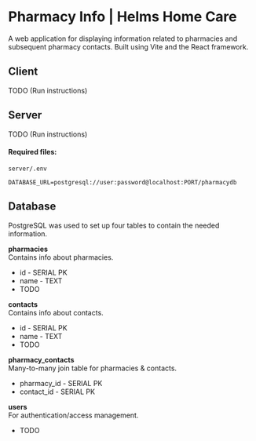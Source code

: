 # Pharmacy Info | Helms Home Care
A web application for displaying information related to pharmacies and subsequent pharmacy contacts. Built using Vite and the React framework.

## Client
TODO (Run instructions)

## Server
TODO (Run instructions)
#### Required files:
`server/.env`
```env
DATABASE_URL=postgresql://user:password@localhost:PORT/pharmacydb
```

## Database
PostgreSQL was used to set up four tables to contain the needed information.
<div>
  <p> <!-- Pharmacy Table -->
    <strong>pharmacies</strong><br>
    Contains info about pharmacies.
    <ul>
      <li>id - SERIAL PK</li>
      <li>name - TEXT</li>
      <li>TODO</li>
    </ul>
  </p>
  <p> <!-- Contacts Table -->
    <strong>contacts</strong><br>
    Contains info about contacts.
    <ul>
      <li>id - SERIAL PK</li>
      <li>name - TEXT</li>
      <li>TODO</li>
    </ul>
  </p>
  <p> <!-- Pharmacy-Contacts Table -->
    <strong>pharmacy_contacts</strong><br>
    Many-to-many join table for pharmacies & contacts.
    <ul>
      <li>pharmacy_id - SERIAL PK</li>
      <li>contact_id - SERIAL PK</li>
    </ul>
  </p>
  <p> <!-- User Table -->
    <strong>users</strong><br>
    For authentication/access management.
    <ul>
      <li>TODO</li>
    </ul>
  </p>
</div>
